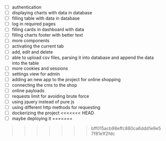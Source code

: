 - [ ] authentication
- [ ] displaying charts with data in database
- [ ] filling table with data in database
- [ ] log in required pages
- [ ] filling cards in dashboard with data
- [ ] filling charts footer with better text
- [ ] more components
- [ ] activating the current tab
- [ ] add, edit and delete
- [ ] able to upload csv files, parsing it into database and append the data into the table
- [ ] more cookies and sessions
- [ ] settings view for admin
- [ ] adding an new app to the project for online shopping
- [ ] connecting the cms to the shop
- [ ] online payloads
- [ ] requests limit for avoiding brute force
- [ ] using jquery instead of pure js
- [ ] using different http methods for requesting
- [ ] dockerizing the project
<<<<<<< HEAD
- [ ] maybe deploying it
=======
>>>>>>> bff015acb98effc880ca6ddd1e9e57f81e1f2fdc
